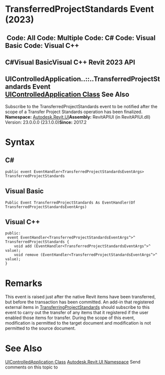 # TransferredProjectStandards Event (2023)

﻿
 Code: All Code: Multiple Code: C# Code: Visual Basic Code: Visual C++   
---  
C#Visual BasicVisual C++
Revit 2023 API  
---  
UIControlledApplication..::..TransferredProjectStandards Event  
[UIControlledApplication Class](4638c568-a118-1d57-ceed-a57595202644.md "UIControlledApplication Class") See Also  
---  
Subscribe to the TransferredProjectStandards event to be notified after the scope of a Transfer Project Standards operation has been finalized. 
**Namespace:** [Autodesk.Revit.UI](e86fd90a-8957-02a6-da7f-ced248966e3e.md "Autodesk.Revit.UI Namespace")**Assembly:** RevitAPIUI (in RevitAPIUI.dll) Version: 23.0.0.0 (23.1.0.0)**Since:** 2017.2 
# Syntax
C#  
---  
```text
public event EventHandler<TransferredProjectStandardsEventArgs> TransferredProjectStandards
```
  
Visual Basic  
---  
```text
Public Event TransferredProjectStandards As EventHandler(Of TransferredProjectStandardsEventArgs)
```
  
Visual C++  
---  
```text
public:
 event EventHandler<TransferredProjectStandardsEventArgs^>^ TransferredProjectStandards {
	void add (EventHandler<TransferredProjectStandardsEventArgs^>^ value);
	void remove (EventHandler<TransferredProjectStandardsEventArgs^>^ value);
}
```
  
# Remarks
This event is raised just after the native Revit items have been transferred, but before the transaction has been committed. An add-in that registered external items in [TransferringProjectStandards](a7326050-7532-df52-a54a-8acd66a2a8a3.md "TransferringProjectStandards Event") should subscribe to this event to carry out the transfer of any items that it registered if the user enabled those items for transfer. During the scope of this event, modification is permitted to the target document and modification is not permitted to the source document.
# See Also
[UIControlledApplication Class](4638c568-a118-1d57-ceed-a57595202644.md "UIControlledApplication Class")
[Autodesk.Revit.UI Namespace](e86fd90a-8957-02a6-da7f-ced248966e3e.md "Autodesk.Revit.UI Namespace")
Send comments on this topic to 